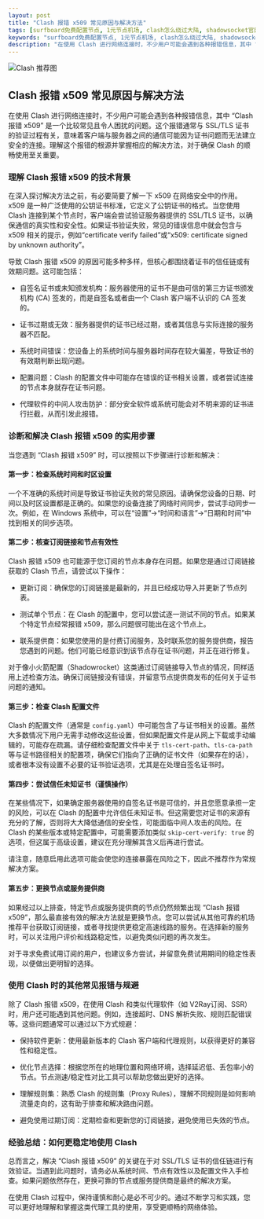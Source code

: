 ```yaml
---
layout: post
title: "Clash 报错 x509 常见原因与解决方法"
tags: [surfboard免费配置节点, 1元节点机场, clash怎么绕过大陆, shadowsocket官网, clash每日节点免费分享]
keywords: "surfboard免费配置节点, 1元节点机场, clash怎么绕过大陆, shadowsocket官网, clash每日节点免费分享"
description: "在使用 Clash 进行网络连接时，不少用户可能会遇到各种报错信息，其中 “Clash 报错 x509” 是一个比较常见且令人困扰的问题。这个报错通常与 SSL/TLS 证书的验证过程有关，意味着客户端与服务器之间的通信可能因为证书问题而无法建立安全的连接。理解这个报错的根源并掌握相应的解决方法，对于确保 Clash 的顺畅使用至关重要。"
---
```


![Clash 推荐图](https://clashjd.github.io/assets/img/免费机场节点推荐.png)

## Clash 报错 x509 常见原因与解决方法

在使用 Clash 进行网络连接时，不少用户可能会遇到各种报错信息，其中 “Clash 报错 x509” 是一个比较常见且令人困扰的问题。这个报错通常与 SSL/TLS 证书的验证过程有关，意味着客户端与服务器之间的通信可能因为证书问题而无法建立安全的连接。理解这个报错的根源并掌握相应的解决方法，对于确保 Clash 的顺畅使用至关重要。

### 理解 Clash 报错 x509 的技术背景

在深入探讨解决方法之前，有必要简要了解一下 x509 在网络安全中的作用。x509 是一种广泛使用的公钥证书标准，它定义了公钥证书的格式。当您使用 Clash 连接到某个节点时，客户端会尝试验证服务器提供的 SSL/TLS 证书，以确保通信的真实性和安全性。如果证书验证失败，常见的错误信息中就会包含与 x509 相关的提示，例如“certificate verify failed”或“x509: certificate signed by unknown authority”。

导致 Clash 报错 x509 的原因可能多种多样，但核心都围绕着证书的信任链或有效期问题。这可能包括：

- 自签名证书或未知颁发机构：服务器使用的证书不是由可信的第三方证书颁发机构 (CA) 签发的，而是自签名或者由一个 Clash 客户端不认识的 CA 签发的。

- 证书过期或无效：服务器提供的证书已经过期，或者其信息与实际连接的服务器不匹配。

- 系统时间错误：您设备上的系统时间与服务器时间存在较大偏差，导致证书的有效期判断出现问题。

- 配置问题：Clash 的配置文件中可能存在错误的证书相关设置，或者尝试连接的节点本身就存在证书问题。

- 代理软件的中间人攻击防护：部分安全软件或系统可能会对不明来源的证书进行拦截，从而引发此报错。

### 诊断和解决 Clash 报错 x509 的实用步骤

当您遇到 “Clash 报错 x509” 时，可以按照以下步骤进行诊断和解决：

#### 第一步：检查系统时间和时区设置

一个不准确的系统时间是导致证书验证失败的常见原因。请确保您设备的日期、时间以及时区设置都是正确的。如果您的设备连接了网络时间同步，尝试手动同步一次。例如，在 Windows 系统中，可以在“设置”->“时间和语言”->“日期和时间”中找到相关的同步选项。

#### 第二步：核查订阅链接和节点有效性

Clash 报错 x509 也可能源于您订阅的节点本身存在问题。如果您是通过订阅链接获取的 Clash 节点，请尝试以下操作：

- 更新订阅：确保您的订阅链接是最新的，并且已经成功导入并更新了节点列表。

- 测试单个节点：在 Clash 的配置中，您可以尝试逐一测试不同的节点。如果某个特定节点经常报错 x509，那么问题很可能出在这个节点上。

- 联系提供商：如果您使用的是付费订阅服务，及时联系您的服务提供商，报告您遇到的问题。他们可能已经意识到该节点存在证书问题，并正在进行修复。

对于像小火箭配置（Shadowrocket）这类通过订阅链接导入节点的情况，同样适用上述检查方法。确保订阅链接没有错误，并留意节点提供商发布的任何关于证书问题的通知。

#### 第三步：检查 Clash 配置文件

Clash 的配置文件（通常是 `config.yaml`）中可能包含了与证书相关的设置。虽然大多数情况下用户无需手动修改这些设置，但如果配置文件是从网上下载或手动编辑的，可能存在疏漏。请仔细检查配置文件中关于 `tls-cert-path`、`tls-ca-path` 等与证书路径相关的配置项，确保它们指向了正确的证书文件（如果存在的话），或者根本没有设置不必要的证书验证选项，尤其是在处理自签名证书时。

#### 第四步：尝试信任未知证书（谨慎操作）

在某些情况下，如果确定服务器使用的自签名证书是可信的，并且您愿意承担一定的风险，可以在 Clash 的配置中允许信任未知证书。但这需要您对证书的来源有充分的了解，否则将大大降低通信的安全性，可能面临中间人攻击的风险。在 Clash 的某些版本或特定配置中，可能需要添加类似 `skip-cert-verify: true` 的选项，但这属于高级设置，建议在充分理解其含义后再进行尝试。

请注意，随意启用此选项可能会使您的连接暴露在风险之下，因此不推荐作为常规解决方案。

#### 第五步：更换节点或服务提供商

如果经过以上排查，特定节点或服务提供商的节点仍然频繁出现 “Clash 报错 x509”，那么最直接有效的解决方法就是更换节点。您可以尝试从其他可靠的机场推荐平台获取订阅链接，或者寻找提供更稳定高速线路的服务。在选择新的服务时，可以关注用户评价和线路稳定性，以避免类似问题的再次发生。

对于寻求免费试用订阅的用户，也建议多方尝试，并留意免费试用期间的稳定性表现，以便做出更明智的选择。

### 使用 Clash 时的其他常见报错与规避

除了 Clash 报错 x509，在使用 Clash 和类似代理软件（如 V2Ray订阅、SSR）时，用户还可能遇到其他问题。例如，连接超时、DNS 解析失败、规则匹配错误等。这些问题通常可以通过以下方式规避：

- 保持软件更新：使用最新版本的 Clash 客户端和代理规则，以获得更好的兼容性和稳定性。

- 优化节点选择：根据您所在的地理位置和网络环境，选择延迟低、丢包率小的节点。节点测速/稳定性对比工具可以帮助您做出更好的选择。

- 理解规则集：熟悉 Clash 的规则集（Proxy Rules），理解不同规则是如何影响流量走向的，这有助于排查和解决路由问题。

- 避免使用过期订阅：定期检查和更新您的订阅链接，避免使用已失效的节点。

### 经验总结：如何更稳定地使用 Clash

总而言之，解决 “Clash 报错 x509” 的关键在于对 SSL/TLS 证书的信任链进行有效验证。当遇到此问题时，请务必从系统时间、节点有效性以及配置文件入手检查。如果问题依然存在，更换可靠的节点或服务提供商是最终的解决方案。

在使用 Clash 过程中，保持谨慎和耐心是必不可少的。通过不断学习和实践，您可以更好地理解和掌握这类代理工具的使用，享受更顺畅的网络体验。